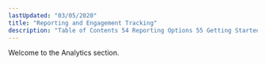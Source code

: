 ```yaml
---
lastUpdated: "03/05/2020"
title: "Reporting and Engagement Tracking"
description: "Table of Contents 54 Reporting Options 55 Getting Started with the Web based User Interface 55 1 Recipient Lists 56 Using the UI for Reporting 57 Reports and Engagement Tracking in the UI 57 1 Selecting Your Metrics and Filters 57 2 Viewing Your Reports 57 3 Adaptive Delivery Report..."
---
```


Welcome to the Analytics section. 

